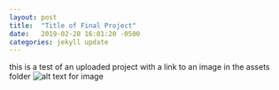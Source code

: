 ```yaml
---
layout: post
title:  "Title of Final Project"
date:   2019-02-28 16:01:20 -0500
categories: jekyll update
---
```

this is a test of an uploaded project
with a link to an image in the assets folder
![alt text for image](_assets/groupname/test.png)
